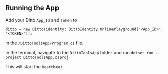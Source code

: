 ## Running the App
Add your Ditto `App_Id` and `Token` to 
```
ditto = new Ditto(identity: DittoIdentity.OnlinePlayground("<App_ID>", "<TOKEN>"));
```
in the `/DittoToolsApp/Program.cs` file.

In the terminal, navigate to the `DittoToolsApp` folder and run `dotnet run --project DittoToolsApp.csproj`

This will start the `Heartbeat`.